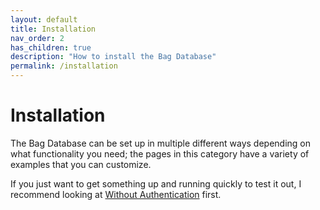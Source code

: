 ```yaml
---
layout: default
title: Installation
nav_order: 2
has_children: true
description: "How to install the Bag Database"
permalink: /installation
---
```


# Installation

The Bag Database can be set up in multiple different ways depending on what functionality you
need; the pages in this category have a variety of examples that you can customize.

If you just want to get something up and running quickly to test it out, I recommend looking at
[Without Authentication](docker/without-authentication) first.

